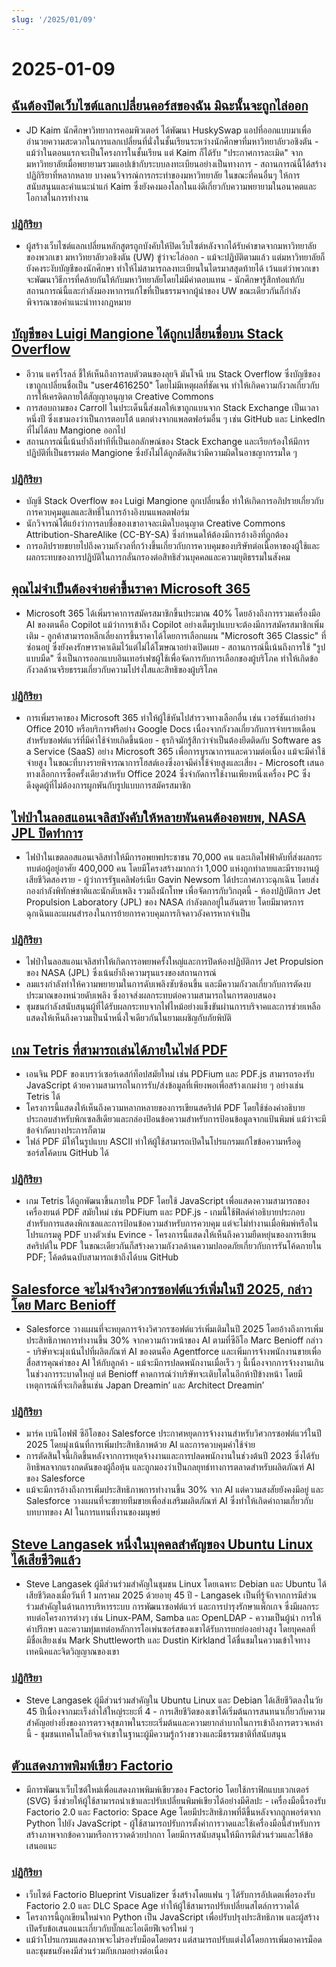```yaml
---
slug: '/2025/01/09'
---
```


# 2025-01-09

## [ฉันต้องปิดเว็บไซต์แลกเปลี่ยนคอร์สของฉัน มิฉะนั้นจะถูกไล่ออก](https://www.linkedin.com/posts/jdkaim_github-jdkaimhuskyswap-huskyswap-project-activity-7282609173316415488-1jdb)

- JD Kaim นักศึกษาวิทยาการคอมพิวเตอร์ ได้พัฒนา HuskySwap แอปที่ออกแบบมาเพื่ออำนวยความสะดวกในการแลกเปลี่ยนที่นั่งในชั้นเรียนระหว่างนักศึกษาที่มหาวิทยาลัยวอชิงตัน - แม้ว่าในตอนแรกจะเป็นโครงการในชั้นเรียน แต่ Kaim ก็ได้รับ "ประกาศการละเมิด" จากมหาวิทยาลัยเมื่อพยายามรวมแอปเข้ากับระบบลงทะเบียนอย่างเป็นทางการ - สถานการณ์นี้ได้สร้างปฏิกิริยาที่หลากหลาย บางคนวิจารณ์การกระทำของมหาวิทยาลัย ในขณะที่คนอื่นๆ ให้การสนับสนุนและคำแนะนำแก่ Kaim ซึ่งยังคงมองโลกในแง่ดีเกี่ยวกับความพยายามในอนาคตและโอกาสในการทำงาน

### [ปฏิกิริยา](https://news.ycombinator.com/item?id=42638626)

- ผู้สร้างเว็บไซต์แลกเปลี่ยนหลักสูตรถูกบังคับให้ปิดเว็บไซต์หลังจากได้รับคำขาดจากมหาวิทยาลัยของพวกเขา มหาวิทยาลัยวอชิงตัน (UW) ขู่ว่าจะไล่ออก - แม้จะปฏิบัติตามแล้ว แต่มหาวิทยาลัยก็ยังคงระงับบัญชีของนักศึกษา ทำให้ไม่สามารถลงทะเบียนในไตรมาสสุดท้ายได้ เว้นแต่ว่าพวกเขาจะพัฒนาวิธีการที่คล้ายกันให้กับมหาวิทยาลัยโดยไม่มีค่าตอบแทน - นักศึกษารู้สึกท้อแท้กับสถานการณ์นี้และกำลังมองหาการแก้ไขที่เป็นธรรมจากผู้นำของ UW ขณะเดียวกันก็กำลังพิจารณาขอคำแนะนำทางกฎหมาย

## [บัญชีของ Luigi Mangione ได้ถูกเปลี่ยนชื่อบน Stack Overflow](https://substack.evancarroll.com/p/the-erasure-of-luigi-mangione)

- อีวาน แคร์โรลล์ ชี้ให้เห็นถึงการลบตัวตนของลุยจิ มันโจนี บน Stack Overflow ซึ่งบัญชีของเขาถูกเปลี่ยนชื่อเป็น "user4616250" โดยไม่มีเหตุผลที่ชัดเจน ทำให้เกิดความกังวลเกี่ยวกับการให้เครดิตภายใต้สัญญาอนุญาต Creative Commons
- การสอบถามของ Carroll ในประเด็นนี้ส่งผลให้เขาถูกแบนจาก Stack Exchange เป็นเวลาหนึ่งปี ซึ่งเขามองว่าเป็นการตอบโต้ แตกต่างจากแพลตฟอร์มอื่น ๆ เช่น GitHub และ LinkedIn ที่ไม่ได้ลบ Mangione ออกไป
- สถานการณ์นี้เน้นย้ำถึงท่าทีที่เป็นเอกลักษณ์ของ Stack Exchange และเรียกร้องให้มีการปฏิบัติที่เป็นธรรมต่อ Mangione ซึ่งยังไม่ได้ถูกตัดสินว่ามีความผิดในอาชญากรรมใด ๆ

### [ปฏิกิริยา](https://news.ycombinator.com/item?id=42642089)

- บัญชี Stack Overflow ของ Luigi Mangione ถูกเปลี่ยนชื่อ ทำให้เกิดการอภิปรายเกี่ยวกับการควบคุมดูแลและสิทธิ์ในการอ้างอิงบนแพลตฟอร์ม
- นักวิจารณ์โต้แย้งว่าการลบชื่อของเขาอาจละเมิดใบอนุญาต Creative Commons Attribution-ShareAlike (CC-BY-SA) ซึ่งกำหนดให้ต้องมีการอ้างอิงที่ถูกต้อง
- การอภิปรายขยายไปถึงความกังวลที่กว้างขึ้นเกี่ยวกับการควบคุมของบริษัทต่อเนื้อหาของผู้ใช้และผลกระทบของการปฏิบัติในการกลั่นกรองต่อสิทธิส่วนบุคคลและความยุติธรรมในสังคม

## [คุณไม่จำเป็นต้องจ่ายค่าขึ้นราคา Microsoft 365](https://www.consumer.org.nz/articles/you-don-t-have-to-pay-the-microsoft-365-price-increase)

- Microsoft 365 ได้เพิ่มราคาการสมัครสมาชิกขึ้นประมาณ 40% โดยอ้างถึงการรวมเครื่องมือ AI ของตนคือ Copilot แม้ว่าการเข้าถึง Copilot อย่างเต็มรูปแบบจะต้องมีการสมัครสมาชิกเพิ่มเติม - ลูกค้าสามารถหลีกเลี่ยงการขึ้นราคาได้โดยการเลือกแผน "Microsoft 365 Classic" ที่ซ่อนอยู่ ซึ่งยังคงรักษาราคาเดิมไว้แต่ไม่ได้โฆษณาอย่างเปิดเผย - สถานการณ์นี้เน้นถึงการใช้ "รูปแบบมืด" ซึ่งเป็นการออกแบบอินเทอร์เฟซผู้ใช้เพื่อจัดการกับการเลือกของผู้บริโภค ทำให้เกิดข้อกังวลด้านจริยธรรมเกี่ยวกับความโปร่งใสและสิทธิของผู้บริโภค

### [ปฏิกิริยา](https://news.ycombinator.com/item?id=42640180)

- การเพิ่มราคาของ Microsoft 365 ทำให้ผู้ใช้หันไปสำรวจทางเลือกอื่น เช่น เวอร์ชันเก่าอย่าง Office 2010 หรือบริการฟรีอย่าง Google Docs เนื่องจากกังวลเกี่ยวกับการจ่ายรายเดือนสำหรับซอฟต์แวร์ที่มีค่าใช้จ่ายเกิดขึ้นน้อย - ธุรกิจมักรู้สึกว่าจำเป็นต้องยึดติดกับ Software as a Service (SaaS) อย่าง Microsoft 365 เพื่อการบูรณาการและความต่อเนื่อง แม้จะมีค่าใช้จ่ายสูง ในขณะที่บางรายพิจารณาการโฮสต์เองซึ่งอาจมีค่าใช้จ่ายสูงและเสี่ยง - Microsoft เสนอทางเลือกการซื้อครั้งเดียวสำหรับ Office 2024 ซึ่งจำกัดการใช้งานเพียงหนึ่งเครื่อง PC ซึ่งดึงดูดผู้ที่ไม่ต้องการผูกพันกับรูปแบบการสมัครสมาชิก

## [ไฟป่าในลอสแอนเจลิสบังคับให้หลายพันคนต้องอพยพ, NASA JPL ปิดทำการ](https://www.theregister.com/2025/01/08/los_angeles_fires_jpl/)

- ไฟป่าในเขตลอสแอนเจลิสทำให้มีการอพยพประชาชน 70,000 คน และเกิดไฟฟ้าดับที่ส่งผลกระทบต่อผู้อยู่อาศัย 400,000 คน โดยมีโครงสร้างมากกว่า 1,000 แห่งถูกทำลายและมีรายงานผู้เสียชีวิตสองราย - ผู้ว่าการรัฐแคลิฟอร์เนีย Gavin Newsom ได้ประกาศภาวะฉุกเฉิน โดยส่งกองกำลังพิทักษ์ชาติและนักดับเพลิง รวมถึงนักโทษ เพื่อจัดการกับวิกฤตนี้ - ห้องปฏิบัติการ Jet Propulsion Laboratory (JPL) ของ NASA กำลังตกอยู่ในอันตราย โดยมีมาตรการฉุกเฉินและแผนสำรองในการย้ายการควบคุมภารกิจดาวอังคารหากจำเป็น

### [ปฏิกิริยา](https://news.ycombinator.com/item?id=42638735)

- ไฟป่าในลอสแอนเจลิสทำให้เกิดการอพยพครั้งใหญ่และการปิดห้องปฏิบัติการ Jet Propulsion ของ NASA (JPL) ซึ่งเน้นย้ำถึงความรุนแรงของสถานการณ์
- ลมแรงกำลังทำให้ความพยายามในการดับเพลิงซับซ้อนขึ้น และมีความกังวลเกี่ยวกับการตัดงบประมาณของหน่วยดับเพลิง ซึ่งอาจส่งผลกระทบต่อความสามารถในการตอบสนอง
- ชุมชนกำลังสนับสนุนผู้ที่ได้รับผลกระทบจากไฟไหม้อย่างแข็งขันผ่านการบริจาคและการช่วยเหลือ แสดงให้เห็นถึงความเป็นน้ำหนึ่งใจเดียวกันในยามเผชิญกับภัยพิบัติ

## [เกม Tetris ที่สามารถเล่นได้ภายในไฟล์ PDF](https://th0mas.nl/downloads/pdftris.pdf)

- เอนจิน PDF ของเบราว์เซอร์เดสก์ท็อปสมัยใหม่ เช่น PDFium และ PDF.js สามารถรองรับ JavaScript ด้วยความสามารถในการรับ/ส่งข้อมูลที่เพียงพอเพื่อสร้างเกมง่าย ๆ อย่างเช่น Tetris ได้
- โครงการนี้แสดงให้เห็นถึงความหลากหลายของการเขียนสคริปต์ PDF โดยใช้ช่องคำอธิบายประกอบสำหรับพิกเซลสีเดียวและกล่องป้อนข้อความสำหรับการป้อนข้อมูลจากแป้นพิมพ์ แม้ว่าจะมีข้อจำกัดบางประการก็ตาม
- ไฟล์ PDF มีให้ในรูปแบบ ASCII ทำให้ผู้ใช้สามารถเปิดในโปรแกรมแก้ไขข้อความหรือดูซอร์สโค้ดบน GitHub ได้

### [ปฏิกิริยา](https://news.ycombinator.com/item?id=42645218)

- เกม Tetris ได้ถูกพัฒนาขึ้นภายใน PDF โดยใช้ JavaScript เพื่อแสดงความสามารถของเครื่องยนต์ PDF สมัยใหม่ เช่น PDFium และ PDF.js - เกมนี้ใช้ฟิลด์คำอธิบายประกอบสำหรับการแสดงพิกเซลและการป้อนข้อความสำหรับการควบคุม แต่จะไม่ทำงานเมื่อพิมพ์หรือในโปรแกรมดู PDF บางตัวเช่น Evince - โครงการนี้แสดงให้เห็นถึงความยืดหยุ่นของการเขียนสคริปต์ใน PDF ในขณะเดียวกันก็สร้างความกังวลด้านความปลอดภัยเกี่ยวกับการรันโค้ดภายใน PDF; โค้ดต้นฉบับสามารถเข้าถึงได้บน GitHub

## [Salesforce จะไม่จ้างวิศวกรซอฟต์แวร์เพิ่มในปี 2025, กล่าวโดย Marc Benioff](https://www.salesforceben.com/salesforce-will-hire-no-more-software-engineers-in-2025-says-marc-benioff/)

- Salesforce วางแผนที่จะหยุดการจ้างวิศวกรซอฟต์แวร์เพิ่มเติมในปี 2025 โดยอ้างถึงการเพิ่มประสิทธิภาพการทำงานขึ้น 30% จากความก้าวหน้าของ AI ตามที่ซีอีโอ Marc Benioff กล่าว - บริษัทจะมุ่งเน้นไปที่ผลิตภัณฑ์ AI ของตนคือ Agentforce และเพิ่มการจ้างพนักงานขายเพื่อสื่อสารคุณค่าของ AI ให้กับลูกค้า - แม้จะมีการปลดพนักงานเมื่อเร็ว ๆ นี้เนื่องจากการจ้างงานเกินในช่วงการระบาดใหญ่ แต่ Benioff คาดการณ์ว่าบริษัทจะเติบโตในอีกห้าปีข้างหน้า โดยมีเหตุการณ์ที่จะเกิดขึ้นเช่น Japan Dreamin’ และ Architect Dreamin’

### [ปฏิกิริยา](https://news.ycombinator.com/item?id=42639417)

- มาร์ค เบนิโอฟฟ์ ซีอีโอของ Salesforce ประกาศหยุดการจ้างงานสำหรับวิศวกรซอฟต์แวร์ในปี 2025 โดยมุ่งเน้นที่การเพิ่มประสิทธิภาพด้วย AI และการควบคุมค่าใช้จ่าย
- การตัดสินใจนี้เกิดขึ้นหลังจากการหยุดจ้างงานและการปลดพนักงานในช่วงต้นปี 2023 ซึ่งได้รับอิทธิพลจากแรงกดดันของผู้ถือหุ้น และถูกมองว่าเป็นกลยุทธ์ทางการตลาดสำหรับผลิตภัณฑ์ AI ของ Salesforce
- แม้จะมีการอ้างถึงการเพิ่มประสิทธิภาพการทำงานขึ้น 30% จาก AI แต่ความสงสัยยังคงมีอยู่ และ Salesforce วางแผนที่จะขยายทีมขายเพื่อส่งเสริมผลิตภัณฑ์ AI ซึ่งทำให้เกิดคำถามเกี่ยวกับบทบาทของ AI ในการแทนที่งานของมนุษย์

## [Steve Langasek หนึ่งในบุคคลสำคัญของ Ubuntu Linux ได้เสียชีวิตแล้ว](https://thenewstack.io/steve-langasek-one-of-ubuntu-linuxs-leading-lights-has-died/)

- Steve Langasek ผู้มีส่วนร่วมสำคัญในชุมชน Linux โดยเฉพาะ Debian และ Ubuntu ได้เสียชีวิตลงเมื่อวันที่ 1 มกราคม 2025 ด้วยอายุ 45 ปี - Langasek เป็นที่รู้จักจากการมีส่วนร่วมสำคัญในด้านการบริหารระบบ การพัฒนาซอฟต์แวร์ และการบำรุงรักษาแพ็กเกจ ซึ่งมีผลกระทบต่อโครงการต่างๆ เช่น Linux-PAM, Samba และ OpenLDAP - ความเป็นผู้นำ การให้คำปรึกษา และความทุ่มเทต่อหลักการโอเพ่นซอร์สของเขาได้รับการยกย่องอย่างสูง โดยบุคคลที่มีชื่อเสียงเช่น Mark Shuttleworth และ Dustin Kirkland ได้ชื่นชมในความเข้าใจทางเทคนิคและจิตวิญญาณของเขา

### [ปฏิกิริยา](https://news.ycombinator.com/item?id=42639563)

- Steve Langasek ผู้มีส่วนร่วมสำคัญใน Ubuntu Linux และ Debian ได้เสียชีวิตลงในวัย 45 ปีเนื่องจากมะเร็งลำไส้ใหญ่ระยะที่ 4 - การเสียชีวิตของเขาได้เริ่มต้นการสนทนาเกี่ยวกับความสำคัญอย่างยิ่งของการตรวจสุขภาพในระยะเริ่มต้นและความยากลำบากในการเข้าถึงการตรวจเหล่านี้ - ชุมชนเทคโนโลยีจดจำเขาในฐานะผู้มีความรู้กว้างขวางและมีธรรมชาติที่สนับสนุน

## [ตัวแสดงภาพพิมพ์เขียว Factorio](https://github.com/piebro/factorio-blueprint-visualizer)

- มีการพัฒนาเว็บไซต์ใหม่เพื่อแสดงภาพพิมพ์เขียวของ Factorio โดยใช้กราฟิกแบบเวกเตอร์ (SVG) ซึ่งช่วยให้ผู้ใช้สามารถนำเข้าและปรับเปลี่ยนพิมพ์เขียวได้อย่างมีศิลปะ - เครื่องมือนี้รองรับ Factorio 2.0 และ Factorio: Space Age โดยมีประสิทธิภาพที่ดีขึ้นหลังจากถูกพอร์ตจาก Python ไปยัง JavaScript - ผู้ใช้สามารถปรับการตั้งค่าการวาดและใช้เครื่องมือนี้สำหรับการสร้างภาพจากข้อความหรือการวาดด้วยปากกา โดยมีการสนับสนุนให้มีการมีส่วนร่วมและให้ข้อเสนอแนะ

### [ปฏิกิริยา](https://news.ycombinator.com/item?id=42644168)

- เว็บไซต์ Factorio Blueprint Visualizer ซึ่งสร้างโดยแฟน ๆ ได้รับการอัปเดตเพื่อรองรับ Factorio 2.0 และ DLC Space Age ทำให้ผู้ใช้สามารถปรับเปลี่ยนสไตล์การวาดได้
- โครงการนี้ถูกเขียนใหม่จาก Python เป็น JavaScript เพื่อปรับปรุงประสิทธิภาพ และผู้สร้างเปิดรับข้อเสนอแนะเกี่ยวกับบั๊กและไอเดียฟีเจอร์ใหม่ ๆ
- แม้ว่าโปรแกรมแสดงภาพจะไม่รองรับม็อดโดยตรง แต่สามารถปรับแต่งได้โดยการเพิ่มอาคารม็อด และชุมชนยังคงมีส่วนร่วมกับเกมอย่างต่อเนื่อง

<head>
  <meta property="og:title" content="ฉันต้องปิดเว็บไซต์แลกเปลี่ยนคอร์สของฉัน มิฉะนั้นจะถูกไล่ออก" />
  <meta property="og:type" content="website" />
  <meta property="og:image" content="https://og.cho.sh/api/og/?title=%E0%B8%89%E0%B8%B1%E0%B8%99%E0%B8%95%E0%B9%89%E0%B8%AD%E0%B8%87%E0%B8%9B%E0%B8%B4%E0%B8%94%E0%B9%80%E0%B8%A7%E0%B9%87%E0%B8%9A%E0%B9%84%E0%B8%8B%E0%B8%95%E0%B9%8C%E0%B9%81%E0%B8%A5%E0%B8%81%E0%B9%80%E0%B8%9B%E0%B8%A5%E0%B8%B5%E0%B9%88%E0%B8%A2%E0%B8%99%E0%B8%84%E0%B8%AD%E0%B8%A3%E0%B9%8C%E0%B8%AA%E0%B8%82%E0%B8%AD%E0%B8%87%E0%B8%89%E0%B8%B1%E0%B8%99%20%E0%B8%A1%E0%B8%B4%E0%B8%89%E0%B8%B0%E0%B8%99%E0%B8%B1%E0%B9%89%E0%B8%99%E0%B8%88%E0%B8%B0%E0%B8%96%E0%B8%B9%E0%B8%81%E0%B9%84%E0%B8%A5%E0%B9%88%E0%B8%AD%E0%B8%AD%E0%B8%81&subheading=%E0%B8%A7%E0%B8%B1%E0%B8%99%E0%B8%9E%E0%B8%A4%E0%B8%AB%E0%B8%B1%E0%B8%AA%E0%B8%9A%E0%B8%94%E0%B8%B5%E0%B8%97%E0%B8%B5%E0%B9%88%209%20%E0%B8%A1%E0%B8%81%E0%B8%A3%E0%B8%B2%E0%B8%84%E0%B8%A1%202568%3A%20%E0%B8%AA%E0%B8%A3%E0%B8%B8%E0%B8%9B%E0%B8%82%E0%B9%88%E0%B8%B2%E0%B8%A7%E0%B9%81%E0%B8%AE%E0%B9%87%E0%B8%81%E0%B9%80%E0%B8%81%E0%B8%AD%E0%B8%A3%E0%B9%8C" />
</head>
